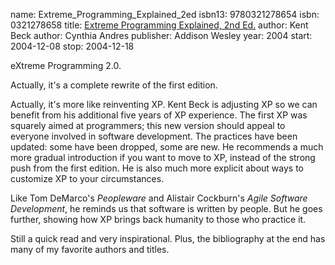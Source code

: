 name: Extreme_Programming_Explained_2ed
isbn13: 9780321278654
isbn: 0321278658
title: [Extreme Programming Explained, 2nd Ed.](http://amzn.com/0321278658)
author: Kent Beck
author: Cynthia Andres
publisher: Addison Wesley
year: 2004
start: 2004-12-08
stop: 2004-12-18

eXtreme Programming 2.0.

Actually, it's a complete rewrite of the first edition.

Actually, it's more like reinventing XP.  Kent Beck is adjusting
XP so we can benefit from his additional five years of XP
experience.  The first XP was squarely aimed at programmers; this
new version should appeal to everyone involved in software
development.  The practices have been updated: some have been
dropped, some are new.  He recommends a much more gradual
introduction if you want to move to XP, instead of the strong push
from the first edition.  He is also much more explicit about ways
to customize XP to your circumstances.

Like Tom DeMarco's _Peopleware_ and Alistair Cockburn's
_Agile Software Development_, he reminds us that software is
written by people.  But he goes further, showing how XP brings back
humanity to those who practice it.

Still a quick read and very inspirational.  Plus, the
bibliography at the end has many of my favorite authors and
titles.
